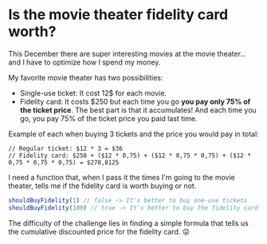 # Is the movie theater fidelity card worth?

This December there are super interesting movies at the movie theater... and I have to optimize how I spend my money.

My favorite movie theater has two possibilities:

- Single-use ticket: It cost 12$ for each movie.
- Fidelity card: It costs $250 but each time you go **you pay only 75% of the ticket price**. The best part is that it accumulates! And each time you go, you pay 75% of the ticket price you paid last time.

Example of each when buying 3 tickets and the price you would pay in total:

```
// Regular ticket: $12 * 3 = $36
// Fidelity card: $250 + ($12 * 0,75) + ($12 * 0,75 * 0,75) + ($12 * 0,75 * 0,75 * 0,75) = $270,8125
```

I need a function that, when I pass it the times I'm going to the movie theater, tells me if the fidelity card is worth buying or not.

```JavaScript
shouldBuyFidelity(1) // false -> It's better to buy one-use tickets
shouldBuyFidelity(100) // true -> It's better to buy the fidelity card
```

The difficulty of the challenge lies in finding a simple formula that tells us the cumulative discounted price for the fidelity card. 😜